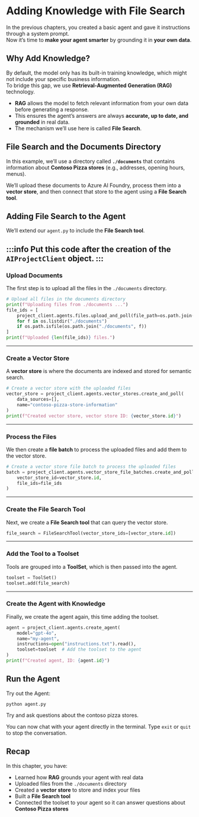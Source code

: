 # Adding Knowledge with File Search  

In the previous chapters, you created a basic agent and gave it instructions through a system prompt.  
Now it’s time to **make your agent smarter** by grounding it in **your own data**.  

## Why Add Knowledge?  

By default, the model only has its built-in training knowledge, which might not include your specific business information.  
To bridge this gap, we use **Retrieval-Augmented Generation (RAG)** technology.  

- **RAG** allows the model to fetch relevant information from your own data before generating a response.  
- This ensures the agent’s answers are always **accurate, up to date, and grounded** in real data.  
- The mechanism we’ll use here is called **File Search**.  


## File Search and the Documents Directory  

In this example, we’ll use a directory called **`./documents`** that contains information about **Contoso Pizza stores** (e.g., addresses, opening hours, menus).  

We’ll upload these documents to Azure AI Foundry, process them into a **vector store**, and then connect that store to the agent using a **File Search tool**.  

## Adding File Search to the Agent  

We’ll extend our `agent.py` to include the **File Search tool**.  

:::info
Put this code after the creation of the `AIProjectClient` object. 
:::
---
### Upload Documents  

The first step is to upload all the files in the `./documents` directory.

```python
# Upload all files in the documents directory
print(f"Uploading files from ./documents ...")
file_ids = [
    project_client.agents.files.upload_and_poll(file_path=os.path.join("./documents", f), purpose=FilePurpose.AGENTS).id
    for f in os.listdir("./documents")
    if os.path.isfile(os.path.join("./documents", f))
]
print(f"Uploaded {len(file_ids)} files.")
```

---

### Create a Vector Store  

A **vector store** is where the documents are indexed and stored for semantic search.  

```python
# Create a vector store with the uploaded files
vector_store = project_client.agents.vector_stores.create_and_poll(
    data_sources=[],
    name="contoso-pizza-store-information"
)
print(f"Created vector store, vector store ID: {vector_store.id}")
```

---

### Process the Files  

We then create a **file batch** to process the uploaded files and add them to the vector store.  

```python
# Create a vector store file batch to process the uploaded files
batch = project_client.agents.vector_store_file_batches.create_and_poll(
    vector_store_id=vector_store.id,
    file_ids=file_ids
)
```

---

### Create the File Search Tool  

Next, we create a **File Search tool** that can query the vector store.  

```python
file_search = FileSearchTool(vector_store_ids=[vector_store.id])
```

---

### Add the Tool to a Toolset  

Tools are grouped into a **ToolSet**, which is then passed into the agent.  

```python
toolset = ToolSet()
toolset.add(file_search)
```

---

### Create the Agent with Knowledge  

Finally, we create the agent again, this time adding the toolset.  

```python
agent = project_client.agents.create_agent(
    model="gpt-4o",
    name="my-agent",
    instructions=open("instructions.txt").read(),
    toolset=toolset  # Add the toolset to the agent
)
print(f"Created agent, ID: {agent.id}")
```

## Run the Agent  

Try out the Agent:  

```shell
python agent.py
```

Try and ask questions about the contoso pizza stores.

You can now chat with your agent directly in the terminal. Type `exit` or `quit` to stop the conversation.  




## Recap  

In this chapter, you have:  

- Learned how **RAG** grounds your agent with real data  
- Uploaded files from the `./documents` directory  
- Created a **vector store** to store and index your files  
- Built a **File Search tool**  
- Connected the toolset to your agent so it can answer questions about **Contoso Pizza stores**  


